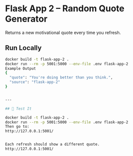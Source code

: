 # Flask App 2 – Random Quote Generator

Returns a new motivational quote every time you refresh.

## Run Locally

```bash
docker build -t flask-app-2 .
docker run --rm -p 5001:5000 --env-file .env flask-app-2
Example Output
{
  "quote": "You're doing better than you think.",
  "source": "flask-app-2"
}


---

## 🧪 Test It

docker build -t flask-app-2 .
docker run --rm -p 5001:5000 --env-file .env flask-app-2
Then go to:
http://127.0.0.1:5001/


Each refresh should show a different quote.
http://127.0.0.1:5001/